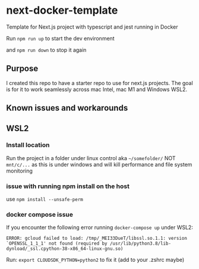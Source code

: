 # next-docker-template

Template for Next.js project with typescript and jest running in Docker

Run `npm run up` to start the dev environment

and `npm run down` to stop it again

## Purpose

I created this repo to have a starter repo to use for next.js projects. The goal is for it to work seamlessly across mac Intel, mac M1 and Windows WSL2.

## Known issues and workarounds

## WSL2

### Install location

Run the project in a folder under linux control aka `~/somefolder/` NOT `mnt/c/...` as this is under windows and will kill performance and file system monitoring

### issue with running npm install on the host

use `npm install --unsafe-perm`

### docker compose issue

If you encounter the following error running `docker-compose up` under WSL2:

```shell
ERROR: gcloud failed to load: /tmp/_MEI33DueT/libssl.so.1.1: version `OPENSSL_1_1_1' not found (required by /usr/lib/python3.8/lib-dynload/_ssl.cpython-38-x86_64-linux-gnu.so)
```

Run: `export CLOUDSDK_PYTHON=python2` to fix it (add to your .zshrc maybe)
